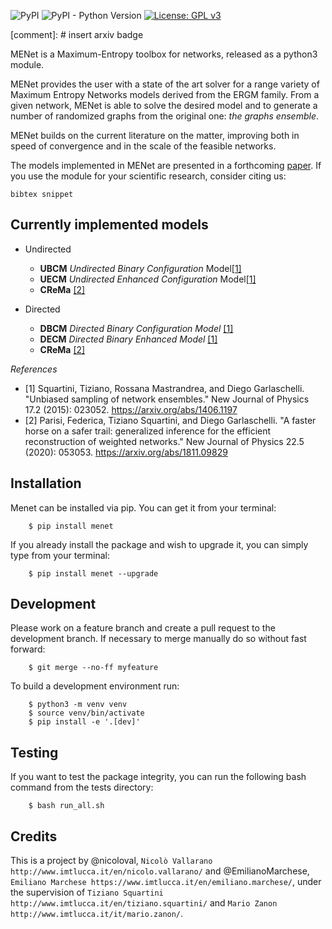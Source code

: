 ![PyPI](https://img.shields.io/pypi/v/menet)
![PyPI - Python Version](https://img.shields.io/pypi/pyversions/menet)
[![License: GPL v3](https://img.shields.io/badge/License-GPLv3-blue.svg)](https://www.gnu.org/licenses/gpl-3.0)

[comment]: # insert arxiv badge

MENet is a Maximum-Entropy toolbox for networks, released as a python3 module. 

MENet provides the user with a state of the art solver for a range variety of Maximum Entropy Networks models derived from the ERGM family.
From a given network, MENet is able to solve the desired model and to generate a number of randomized graphs from the original one: _the graphs ensemble_.


MENet builds on the current literature on the matter, improving both in speed of convergence and in the scale of the feasible networks.

The models implemented in MENet are presented in a forthcoming [paper](arxiv).
If you use the module for your scientific research, consider citing us:

```
bibtex snippet
```

## Currently implemented models

* Undirected 
    * **UBCM** *Undirected Binary Configuration* Model[[1]](#1)
    * **UECM** *Undirected Enhanced Configuration* Model[[1]](#1)
    * **CReMa** [[2]](#2)

* Directed
    * **DBCM** *Directed Binary Configuration Model* [[1]](#1)
    * **DECM** *Directed Binary Enhanced Model* [[1]](#1)
    * **CReMa** [[2]](#2)

_References_

* <a id="1">[1]</a>
    Squartini, Tiziano, Rossana Mastrandrea, and Diego Garlaschelli.
    "Unbiased sampling of network ensembles."
    New Journal of Physics 17.2 (2015): 023052.
    https://arxiv.org/abs/1406.1197
* <a id="2">[2]</a>
    Parisi, Federica, Tiziano Squartini, and Diego Garlaschelli.
    "A faster horse on a safer trail: generalized inference for the efficient reconstruction of weighted networks."
    New Journal of Physics 22.5 (2020): 053053.
    https://arxiv.org/abs/1811.09829


Installation
------------

Menet can be installed via pip. You can get it from your terminal:

```
    $ pip install menet
```

If you already install the package and wish to upgrade it,
you can simply type from your terminal:

```
    $ pip install menet --upgrade
```

Development
-----------
Please work on a feature branch and create a pull request to the development 
branch. If necessary to merge manually do so without fast forward:

```
    $ git merge --no-ff myfeature
```

To build a development environment run:

```
    $ python3 -m venv venv 
    $ source venv/bin/activate 
    $ pip install -e '.[dev]'
```

Testing
-------
If you want to test the package integrity, you can run the following 
bash command from the tests directory:

```
    $ bash run_all.sh
```

Credits
-------
This is a project by @nicoloval, `Nicolò Vallarano http://www.imtlucca.it/en/nicolo.vallarano/` and @EmilianoMarchese, `Emiliano Marchese https://www.imtlucca.it/en/emiliano.marchese/`, under 
the supervision of `Tiziano Squartini http://www.imtlucca.it/en/tiziano.squartini/` and  `Mario Zanon http://www.imtlucca.it/it/mario.zanon/`.

